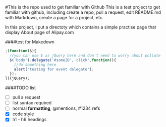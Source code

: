 #This is the repo used to get familiar with Github
This is a test project to get familiar with github, including create a repo, pull a request, edit README.md with 
Markdown, create a page for a project, etc.

In this project, i put a directoty which contains a simple practise page that display About page of Alipay.com

####test for Makedown
```javascript
;(function($){
  //you can use $ as jQuery here and don't need to worry about pollute global variaties
  $('body').delegate('#someID','click',function(){
    //do something here
    alert('testing for event delegate');
  });
})(jQuery);
```
####TODO list
- [ ] pull a request
- [ ] list syntax required
- [ ] normal **formatting**,
      @mentions, #1234 refs
- [x] code style
- [x] h1 - h6 headings
